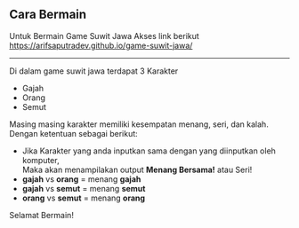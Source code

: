 ## Cara Bermain

Untuk Bermain Game Suwit Jawa Akses link berikut <br>
https://arifsaputradev.github.io/game-suwit-jawa/

---

Di dalam game suwit jawa terdapat 3 Karakter

- Gajah
- Orang
- Semut

Masing masing karakter memiliki kesempatan menang, seri, dan kalah.<br> Dengan ketentuan sebagai berikut:<br>

- Jika Karakter yang anda inputkan sama dengan yang diinputkan oleh komputer,<br>Maka akan menampilakan output **Menang Bersama!** atau Seri!<br>
- **gajah** vs **orang** = menang **gajah**<br>
- **gajah** vs **semut** = menang **semut**<br>
- **orang** vs **semut** = menang **orang**<br>

Selamat Bermain!
